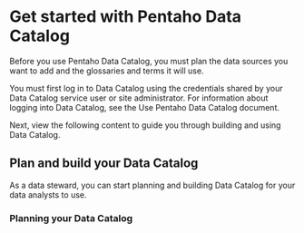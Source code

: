 # Get started with Pentaho Data Catalog

Before you use Pentaho Data Catalog, you must plan the data sources you want to add and the glossaries and terms it will use.

You must first log in to Data Catalog using the credentials shared by your Data Catalog service user or site administrator. For information about logging into Data Catalog, see the Use Pentaho Data Catalog document.

Next, view the following content to guide you through building and using Data Catalog.

## Plan and build your Data Catalog

As a data steward, you can start planning and building Data Catalog for your data analysts to use.

### Planning your Data Catalog
